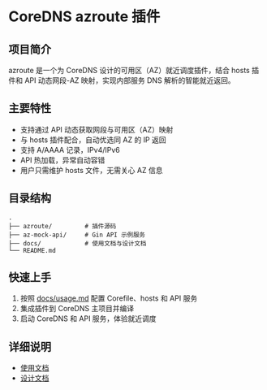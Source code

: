 # CoreDNS azroute 插件

## 项目简介
azroute 是一个为 CoreDNS 设计的可用区（AZ）就近调度插件，结合 hosts 插件和 API 动态网段-AZ 映射，实现内部服务 DNS 解析的智能就近返回。

## 主要特性
- 支持通过 API 动态获取网段与可用区（AZ）映射
- 与 hosts 插件配合，自动优选同 AZ 的 IP 返回
- 支持 A/AAAA 记录，IPv4/IPv6
- API 热加载，异常自动容错
- 用户只需维护 hosts 文件，无需关心 AZ 信息

## 目录结构
```
.
├── azroute/         # 插件源码
├── az-mock-api/     # Gin API 示例服务
├── docs/            # 使用文档与设计文档
└── README.md
```

## 快速上手
1. 按照 [docs/usage.md](docs/usage.md) 配置 Corefile、hosts 和 API 服务
2. 集成插件到 CoreDNS 主项目并编译
3. 启动 CoreDNS 和 API 服务，体验就近调度

## 详细说明
- [使用文档](docs/usage.md)
- [设计文档](docs/design.md)